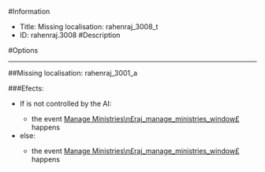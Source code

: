 #Information
 - Title: Missing localisation: rahenraj_3008_t
 - ID: rahenraj.3008
#Description

#Options

___
##Missing localisation: rahenraj_3001_a

###Efects:<ul><li>If is not controlled by the AI:</li><ul><li>the event [Manage Ministries\n£raj_manage_ministries_window£](../events/manage_ministries_npsraj_manage_ministries_windowps.md) happens</li></ul><li>else:</li><ul><li>the event [Manage Ministries\n£raj_manage_ministries_window£](../events/manage_ministries_npsraj_manage_ministries_windowps.md) happens</li></ul></ul>
